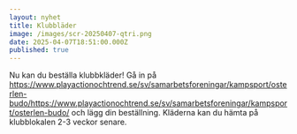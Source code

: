 ```yaml
---
layout: nyhet
title: Klubbläder
image: /images/scr-20250407-qtri.png
date: 2025-04-07T18:51:00.000Z
published: true
---
```

Nu kan du beställa klubbkläder! Gå in på <https://www.playactionochtrend.se/sv/samarbetsforeningar/kampsport/osterlen-budo/https://www.playactionochtrend.se/sv/samarbetsforeningar/kampsport/osterlen-budo/> och lägg din beställning. Kläderna kan du hämta på klubblokalen 2-3 veckor senare.
